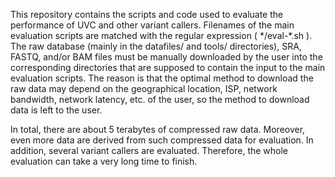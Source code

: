 
This repository contains the scripts and code used to evaluate the performance of UVC and other variant callers.
Filenames of the main evaluation scripts are matched with the regular expression ( \*/eval-\*.sh ).
The raw database (mainly in the datafiles/ and tools/ directories), SRA, FASTQ, and/or BAM files must be manually downloaded by the user into the corresponding directories that are supposed to contain the input to the main evaluation scripts.
The reason is that the optimal method to download the raw data may depend on the geographical location, ISP, network bandwidth, network latency, etc. of the user,
  so the method to download data is left to the user.

In total, there are about 5 terabytes of compressed raw data. 
Moreover, even more data are derived from such compressed data for evaluation. 
In addition, several variant callers are evaluated.
Therefore, the whole evaluation can take a very long time to finish.

